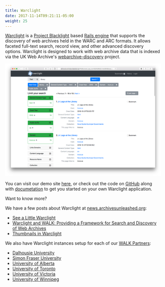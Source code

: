```yaml
---
title: Warclight
date: 2017-11-14T09:21:11-05:00
weight: 25
---
```


[Warclight](https://github.com/archivesunleashed/warclight) is a [Project Blacklight](http://projectblacklight.org/) based [Rails engine](http://guides.rubyonrails.org/engines.html) that supports the discovery of web archives held in the WARC and ARC formats. It allows faceted full-text search, record view, and other advanced discovery options. Warclight is designed to work with web archive data that is indexed via the UK Web Archive's [webarchive-discovery](https://github.com/ukwa/webarchive-discovery) project.

![Warclight screenshot](/images/warclight.png)

You can visit our demo site [here](http://warclight.archivesunleashed.org), or check out the code on [GitHub](https://github.com/archivesunleashed/warclight) along with [documetation](https://github.com/archivesunleashed/warclight/wiki) to get you started on your own Warclight application.

Want to know more?

We have a few posts about Warclight at [news.archivesunleashed.org](https://news.archivesunleashed.org):

  - [See a Little Warclight](https://news.archivesunleashed.org/see-a-little-warclight-7b33059355f2)
  - [Warclight and WALK: Providing a Framework for Search and Discovery of Web Archives](https://news.archivesunleashed.org/warclight-and-walk-providing-a-framework-for-search-and-discovery-of-web-archives-47fbd469da2d)
  - [Thumbnails in Warclight](https://news.archivesunleashed.org/thumbnails-in-warclight-e155a0910c35)

We also have Warclight instances setup for each of our [WALK Partners](https://uwaterloo.ca/web-archive-group/news/compute-canada-grant-web-archives-longitudinal-knowledge):

  - [Dalhousie University](http://dalhousie.archivesunleashed.org/)
  - [Simon Fraser University](http://sfu.archivesunleashed.org/)
  - [University of Alberta](http://ualberta.archivesunleashed.org)
  - [University of Toronto](http://utoronto.archivesunleashed.org/)
  - [University of Victoria](http://uvic.archivesunleashed.org/)
  - [University of Winnipeg](http://uwinnipeg.archivesunleashed.org/)
